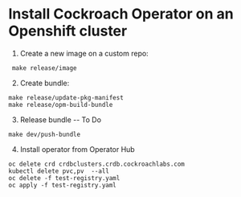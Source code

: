 # Install Cockroach Operator on an Openshift cluster

1. Create a new image on a custom repo:

```
 make release/image
```

2. Create bundle:
```
make release/update-pkg-manifest
make release/opm-build-bundle
```
3. Release bundle -- To Do 
```
make dev/push-bundle
```

4. Install operator from Operator Hub
```
oc delete crd crdbclusters.crdb.cockroachlabs.com
kubectl delete pvc,pv  --all
oc delete -f test-registry.yaml
oc apply -f test-registry.yaml
```